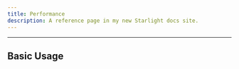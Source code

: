 ```yaml
---
title: Performance
description: A reference page in my new Starlight docs site.
---
```


---

## Basic Usage​
